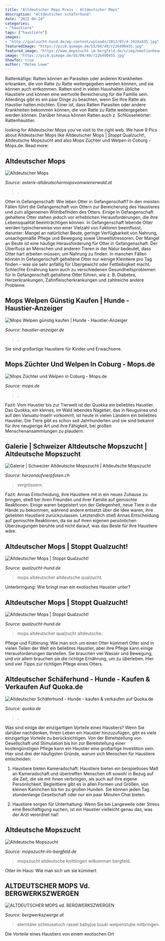 ```yaml
---
title: "Altdeutscher Mops Preis : Altdeutscher Mops"
description: "Altdeutscher schäferhund"
date: "2022-04-24"
categories:
- "haustiere"
tags: ["haustiere"]
images:
- "http://qualzucht-hund.de/wp-content/uploads/2012/07/4-1024x835.jpg"
featuredImage: "https://pic0.qimage.de/55/04/49/r226490455.jpg"
featured_image: "https://www.mopszucht-im-bergfeld.de/s/img/emotionheader.jpg?1402069862.960px.508px"
image: "https://pic0.qimage.de/55/04/49/r226490455.jpg"
ShowToc: true
author: "Mateo Lowe"
---
```



Rattenkäfige: Ratten können an Parasiten oder anderen Krankheiten erkranken, die von Ratte zu Ratte weitergegeben werden können, und sie können auch entkommen.
Ratten sind in vielen Haushalten übliche Haustiere und können eine wertvolle Bereicherung für die Familie sein. Allerdings gibt es ein paar Dinge zu beachten, wenn Sie Ihre Ratte als Haustier halten möchten. Einer ist, dass Ratten Parasiten oder andere Krankheiten bekommen können, die von Ratte zu Ratte weitergegeben werden können. Darüber hinaus können Ratten auch z. Schlüsselwörter: Rattenhaustier.

	

		
looking for Altdeutscher Mops you've visit to the right web. We have 9 Pics about Altdeutscher Mops like Altdeutscher Mops | Stoppt Qualzucht!, Altdeutsche Mopszucht and also Mops Züchter und Welpen in Coburg - Mops.de. Read more:
		
    
## Altdeutscher Mops

<img loading=lazy src="https://www.asterix-altdeutschermopsvomwienerwald.at/s/cc_images/teaserbox_6788065.jpg?t=1416070756" onerror="this.onerror=null;this.src='https://tse2.mm.bing.net/th?id=OIP.43ZPd-TyNHcldJRl2-I2PgHaFX&amp;pid=15.1';" alt="Altdeutscher Mops">

_Source: asterix-altdeutschermopsvomwienerwald.at_

>. 

	

Otter in Gefangenschaft: Wie leben Otter in Gefangenschaft?
In den meisten Fällen führt die Gefangenschaft von Ottern zur Bereicherung des Haustieres und zum allgemeinen Wohlbefinden des Otters. Einige in Gefangenschaft gehaltene Otter stehen jedoch vor erheblichen Herausforderungen, die ihre Lebensqualität beeinträchtigen können. In Gefangenschaft lebende Otter werden typischerweise von einer Vielzahl von Faktoren beeinflusst, darunter: Mangel an natürlicher Beute, geringe Verfügbarkeit von Nahrung, unsachgemäße Pflege und Bewegung sowie Umweltstressoren.
Der Mangel an Beute ist eine häufige Herausforderung für Otter in Gefangenschaft. Der Überfluss an Menschen und anderen Tieren in der Natur bedeutet, dass Otter hart arbeiten müssen, um Nahrung zu finden. In manchen Fällen können in Gefangenschaft gehaltene Otter nur wenige Kleintiere pro Tag finden – was sie sehr anfällig für Übergewicht oder Fettleibigkeit macht. Schlechte Ernährung kann auch zu verschiedenen Gesundheitsproblemen für in Gefangenschaft gehaltene Otter führen, wie z. B. Diabetes, Herzerkrankungen, Zahnfleischerkrankungen und zahlreiche andere Probleme.

    
## Mops Welpen Günstig Kaufen | Hunde - Haustier-Anzeiger

<img loading=lazy src="https://images0.dhd24.com/123632043_xl.jpg" onerror="this.onerror=null;this.src='https://tse1.mm.bing.net/th?id=OIP.y4LdnyEY-O78Jr3Vi027ngHaLG&amp;pid=15.1';" alt="Mops Welpen günstig kaufen | Hunde - Haustier-Anzeiger">

_Source: haustier-anzeiger.de_

>. 

	

Sie sind großartige Haustiere für Kinder und Erwachsene.

    
## Mops Züchter Und Welpen In Coburg - Mops.de

<img loading=lazy src="https://a4j8m9y2.stackpathcdn.com/wp-content/uploads/2021/05/mops-zuechter-welpen-coburg.jpg" onerror="this.onerror=null;this.src='https://tse2.mm.bing.net/th?id=OIP.x9caa9PnCgO4ayDhrjB_hQHaE8&amp;pid=15.1';" alt="Mops Züchter und Welpen in Coburg - Mops.de">

_Source: mops.de_

>. 

	

Fazit: Vom Haustier bis zur Tierwelt ist der Quokka ein beliebtes Haustier.
Das Quokka, ein kleines, im Wald lebendes Nagetier, das in Neuguinea und auf den Vanuatu-Inseln vorkommt, ist heute in vielen Ländern ein beliebtes Haustier. Die Tiere gibt es schon seit Jahrhunderten und sie sind bekannt für ihre neugierige Art und ihre Fähigkeit, bei großen Menschenansammlungen zu plaudern.

    
## Galerie | Schweizer Altdeutsche Mopszucht | Altdeutsche Mopszucht

<img loading=lazy src="https://www.herzenaufvierpfoten.ch/media/1603/d596407d-e09c-40c5-a882-822c462b435a.jpeg?width=4000&amp;format=jpg&amp;mode=max" onerror="this.onerror=null;this.src='https://tse1.mm.bing.net/th?id=OIP.KDBcyKkm4rPcT_kMRrpsFQHaLf&amp;pid=15.1';" alt="Galerie | Schweizer Altdeutsche Mopszucht | Altdeutsche Mopszucht">

_Source: herzenaufvierpfoten.ch_

>vergrössern. 

	

Fazit:
Annas Entscheidung, ihre Haustiere mit in ein neues Zuhause zu bringen, stieß bei ihren Freunden und ihrer Familie auf gemischte Reaktionen. Einige waren begeistert von der Gelegenheit, neue Tiere in die Hände zu bekommen, während andere entsetzt über die Idee waren, ihre geliebten Haustiere zurückzulassen. Letztendlich stieß Annas Entscheidung auf gemischte Reaktionen, da sie auf ihren eigenen persönlichen Überzeugungen beruhte und nicht darauf, was das Beste für ihre Haustiere wäre.

    
## Altdeutscher Mops | Stoppt Qualzucht!

<img loading=lazy src="http://qualzucht-hund.de/wp-content/uploads/2012/07/4-1024x835.jpg" onerror="this.onerror=null;this.src='https://tse3.mm.bing.net/th?id=OIP.zPPRE2Y097UPJW1eE6rDVQHaGC&amp;pid=15.1';" alt="Altdeutscher Mops | Stoppt Qualzucht!">

_Source: qualzucht-hund.de_

>mops altdeutscher altdeutsche qualzucht. 

	

Unterbringung: Wie bringt man ein exotisches Haustier unter?

    
## Altdeutscher Mops | Stoppt Qualzucht!

<img loading=lazy src="http://qualzucht-hund.de/wp-content/uploads/2012/07/21-1024x685.jpg" onerror="this.onerror=null;this.src='https://tse4.mm.bing.net/th?id=OIP.Kp_HLH2IZ9BxkRDLH-46MgHaE9&amp;pid=15.1';" alt="Altdeutscher Mops | Stoppt Qualzucht!">

_Source: qualzucht-hund.de_

>mops altdeutscher qualzucht altdeutsche. 

	

Pflege und Fütterung: Wie man sich um einen Otter kümmert
Otter sind in vielen Teilen der Welt ein beliebtes Haustier, aber ihre Pflege kann einige Herausforderungen darstellen. Sie brauchen viel Wasser und Bewegung, und vor allem brauchen sie die richtige Ernährung, um zu überleben. Hier sind vier Tipps zur richtigen Pflege eines Otters.

    
## Altdeutscher Schäferhund - Hunde - Kaufen &amp; Verkaufen Auf Quoka.de

<img loading=lazy src="https://pic0.qimage.de/55/04/49/r226490455.jpg" onerror="this.onerror=null;this.src='https://tse3.mm.bing.net/th?id=OIP.wijO_ebmjUGal92WXA7D_QAAAA&amp;pid=15.1';" alt="Altdeutscher Schäferhund - Hunde - kaufen &amp; verkaufen auf Quoka.de">

_Source: quoka.de_

>. 

	

Was sind einige der einzigartigen Vorteile eines Haustiers?
Wenn Sie darüber nachdenken, Ihrem Leben ein Haustier hinzuzufügen, gibt es viele einzigartige Vorteile zu berücksichtigen. Von der Bereitstellung von Gesellschaft und Stimulation bis hin zur Bereitstellung einer kostengünstigen Pflege kann ein Haustier eine großartige Investition sein. Hier sind drei der häufigsten Gründe, warum sich Menschen für Haustiere entscheiden:
1. Haustiere bieten Kameradschaft: Haustiere bieten ein beispielloses Maß an Kameradschaft und übertreffen Menschen oft sowohl in Bezug auf die Zeit, die sie mit ihnen verbringen, als auch auf ihre eigene Persönlichkeit. Begleittiere gibt es in allen Formen und Größen, von kleinen Kaninchen bis hin zu großen Hunden. Sie können jeden Tag stundenlange Gesellschaft oder nur ein paar Minuten Chat bieten.

2. Haustiere sorgen für Unterhaltung: Wenn Sie bei Langeweile oder Stress eine Beschäftigung suchen, ist ein Haustier vielleicht genau das, was der Arzt verordnet hat!

    
## Altdeutsche Mopszucht

<img loading=lazy src="https://www.mopszucht-im-bergfeld.de/s/img/emotionheader.jpg?1402069862.960px.508px" onerror="this.onerror=null;this.src='https://tse4.mm.bing.net/th?id=OIP.l8YdrWIGEozUxhBm7Bjf4QHaD6&amp;pid=15.1';" alt="Altdeutsche Mopszucht">

_Source: mopszucht-im-bergfeld.de_

>mopszucht altdeutsche knittlingen wilkommen bergfeld. 

	

Otter im Haus: Wie man sich um sie kümmert

    
## ALTDEUTSCHER MOPS Vd. BERGWERKSZWERGEN

<img loading=lazy src="https://file1.hpage.com/008848/11/bilder/1615799829686.png" onerror="this.onerror=null;this.src='https://tse2.mm.bing.net/th?id=OIP.lVXfXgoGowJkAok1-7sTOwAAAA&amp;pid=15.1';" alt="ALTDEUTSCHER MOPS vd. BERGWERKSZWERGEN">

_Source: bergwerkszwerge.at_

>sterntaler schmusetuch rassel babyjoe buuki welpenstube mitbringen. 

	

Die Vorteile eines Haustiers von einem exotischen Ort

